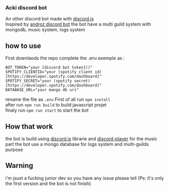 ### Acki discord bot

An other discord bot made with [discord.js](https://github.com/discordjs/discord.js)  
Inspired by [androz discord bot](https://github.com/Androz2091/discord-music-bot)
the bot have a multi guild system with mongodb, music system, logs system

## how to use

First downlaods the repo
complete the .env.exemple as :
```
BOT_TOKEN="your [discord bot token]()"
SPOTIFY_CLIENTID="your (spotify client id)[https://developer.spotify.com/dashboard]"
SPOTIFY_SECRET="your (spotify secret)[https://developer.spotify.com/dashboard]"
DATABASE_URL="your mango db uri"
```

rename the file as `.env`
First of all run `npm install`  
after run `npm run build` to build javascript projet  
finaly run `npm run start` to start the bot  

## How that work
the bot is build using [discord.js](https://github.com/discordjs/discord.js) librarie and [discord-player](https://github.com/Androz2091/discord-player) for the music part
the bot use a mongo database for logs system and multi-guilds purpose


## Warning
i'm jsust a fucking junior dev so you have any issue please tell
(Ps: it's only the first version and the bot is not finish)